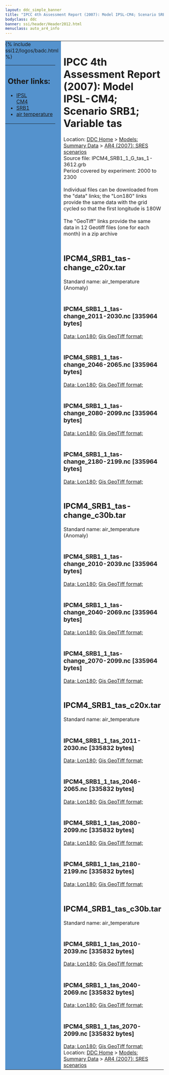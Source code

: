 ```yaml
---
layout: ddc_simple_banner
title: "IPCC 4th Assessment Report (2007): Model IPSL-CM4; Scenario SRB1; Variable tas"
bodyclass: ddc
banner: ssi/header/Header2012.html
menuclass: auto_ar4_info
---
```



<table width="100%" border="0" cellspacing="0" cellpadding="0" style="border-collapse: collapse;">
<tr style="margin:0;padding:0;border:0;">
<td style="margin:0;padding:0;border:0;height:1pt;width:150pt;background:#5492CD;" valign="top" >

<div id="lh-col2" class="auto_ar4_info">
<table class="menumain" bgcolor="#5492CD" cellspacing="0" width="100%" border="0">
<tr><td>
<h2> Other links:</h2>
<ul>
<li><a href="/auto/ar4/model-IPSL-CM4.html">IPSL<br/>CM4</a></li>
<li><a href="/auto/ar4/scenario-SRB1.html">SRB1</a></li>
<li><a href="/auto/ar4/var-air_temperature.html">air temperature</a></li>
</ul>
</td></tr>
{% include ssi12/logos/badc.html %}
</table>
</div>
</td>
<td><h1>IPCC 4th Assessment Report (2007): Model IPSL-CM4; Scenario SRB1; Variable tas</h1>

<!-- Breadcrumb1 -->
<div id="breadcrumb1" align="left">
Location: <a href="/index.html">DDC Home</a> > <a href="/sim/gcm_clim/">Models: Summary Data</a>
> <a href="/sim/gcm_clim/SRES_AR4/index.html">AR4 (2007): SRES scenarios</a>
</div>
<!-- End of Breadcrumb1 -->Source file: IPCM4_SRB1_1_G_tas_1-3612.grb
<br/>
Period covered by experiment: 2000 to 2300<br/>
<br/>Individual files can be downloaded from the "data" links; the "Lon180" links provide the same data
         with the grid cycled so that the first longitude is 180W<br/>
<br/>The "GeoTiff" links provide the same data in 12 Geotiff files (one for each month)
          in a zip archive<br/>
<br/><h2>IPCM4_SRB1_tas-change_c20x.tar</h2>
Standard name: air_temperature (Anomaly)<br>
<br/><h3>IPCM4_SRB1_1_tas-change_2011-2030.nc [335964 bytes]</h3>
<a href="http://apps.ipcc-data.org/cgi-bin/downl/ar4_nc/tas/IPCM4_SRB1_1_tas-change_2011-2030.nc">Data; </a><a href="http://apps.ipcc-data.org/cgi-bin/downl/ar4_nc/tas/IPCM4_SRB1_1_tas-change_2011-2030.cyto180.nc"> Lon180</a>; <a href="/cgi-bin/downl/ar4_tif/tas/IPCM4_SRB1_1_tas-change_2011-2030.zip">Gis GeoTiff format; </a><br/>
<br/><h3>IPCM4_SRB1_1_tas-change_2046-2065.nc [335964 bytes]</h3>
<a href="http://apps.ipcc-data.org/cgi-bin/downl/ar4_nc/tas/IPCM4_SRB1_1_tas-change_2046-2065.nc">Data; </a><a href="http://apps.ipcc-data.org/cgi-bin/downl/ar4_nc/tas/IPCM4_SRB1_1_tas-change_2046-2065.cyto180.nc"> Lon180</a>; <a href="/cgi-bin/downl/ar4_tif/tas/IPCM4_SRB1_1_tas-change_2046-2065.zip">Gis GeoTiff format; </a><br/>
<br/><h3>IPCM4_SRB1_1_tas-change_2080-2099.nc [335964 bytes]</h3>
<a href="http://apps.ipcc-data.org/cgi-bin/downl/ar4_nc/tas/IPCM4_SRB1_1_tas-change_2080-2099.nc">Data; </a><a href="http://apps.ipcc-data.org/cgi-bin/downl/ar4_nc/tas/IPCM4_SRB1_1_tas-change_2080-2099.cyto180.nc"> Lon180</a>; <a href="/cgi-bin/downl/ar4_tif/tas/IPCM4_SRB1_1_tas-change_2080-2099.zip">Gis GeoTiff format; </a><br/>
<br/><h3>IPCM4_SRB1_1_tas-change_2180-2199.nc [335964 bytes]</h3>
<a href="http://apps.ipcc-data.org/cgi-bin/downl/ar4_nc/tas/IPCM4_SRB1_1_tas-change_2180-2199.nc">Data; </a><a href="http://apps.ipcc-data.org/cgi-bin/downl/ar4_nc/tas/IPCM4_SRB1_1_tas-change_2180-2199.cyto180.nc"> Lon180</a>; <a href="/cgi-bin/downl/ar4_tif/tas/IPCM4_SRB1_1_tas-change_2180-2199.zip">Gis GeoTiff format; </a><br/>
<br/><h2>IPCM4_SRB1_tas-change_c30b.tar</h2>
Standard name: air_temperature (Anomaly)<br>
<br/><h3>IPCM4_SRB1_1_tas-change_2010-2039.nc [335964 bytes]</h3>
<a href="http://apps.ipcc-data.org/cgi-bin/downl/ar4_nc/tas/IPCM4_SRB1_1_tas-change_2010-2039.nc">Data; </a><a href="http://apps.ipcc-data.org/cgi-bin/downl/ar4_nc/tas/IPCM4_SRB1_1_tas-change_2010-2039.cyto180.nc"> Lon180</a>; <a href="/cgi-bin/downl/ar4_tif/tas/IPCM4_SRB1_1_tas-change_2010-2039.zip">Gis GeoTiff format; </a><br/>
<br/><h3>IPCM4_SRB1_1_tas-change_2040-2069.nc [335964 bytes]</h3>
<a href="http://apps.ipcc-data.org/cgi-bin/downl/ar4_nc/tas/IPCM4_SRB1_1_tas-change_2040-2069.nc">Data; </a><a href="http://apps.ipcc-data.org/cgi-bin/downl/ar4_nc/tas/IPCM4_SRB1_1_tas-change_2040-2069.cyto180.nc"> Lon180</a>; <a href="/cgi-bin/downl/ar4_tif/tas/IPCM4_SRB1_1_tas-change_2040-2069.zip">Gis GeoTiff format; </a><br/>
<br/><h3>IPCM4_SRB1_1_tas-change_2070-2099.nc [335964 bytes]</h3>
<a href="http://apps.ipcc-data.org/cgi-bin/downl/ar4_nc/tas/IPCM4_SRB1_1_tas-change_2070-2099.nc">Data; </a><a href="http://apps.ipcc-data.org/cgi-bin/downl/ar4_nc/tas/IPCM4_SRB1_1_tas-change_2070-2099.cyto180.nc"> Lon180</a>; <a href="/cgi-bin/downl/ar4_tif/tas/IPCM4_SRB1_1_tas-change_2070-2099.zip">Gis GeoTiff format; </a><br/>
<br/><h2>IPCM4_SRB1_tas_c20x.tar</h2>
Standard name: air_temperature<br>
<br/><h3>IPCM4_SRB1_1_tas_2011-2030.nc [335832 bytes]</h3>
<a href="http://apps.ipcc-data.org/cgi-bin/downl/ar4_nc/tas/IPCM4_SRB1_1_tas_2011-2030.nc">Data; </a><a href="http://apps.ipcc-data.org/cgi-bin/downl/ar4_nc/tas/IPCM4_SRB1_1_tas_2011-2030.cyto180.nc"> Lon180</a>; <a href="/cgi-bin/downl/ar4_tif/tas/IPCM4_SRB1_1_tas_2011-2030.zip">Gis GeoTiff format; </a><br/>
<br/><h3>IPCM4_SRB1_1_tas_2046-2065.nc [335832 bytes]</h3>
<a href="http://apps.ipcc-data.org/cgi-bin/downl/ar4_nc/tas/IPCM4_SRB1_1_tas_2046-2065.nc">Data; </a><a href="http://apps.ipcc-data.org/cgi-bin/downl/ar4_nc/tas/IPCM4_SRB1_1_tas_2046-2065.cyto180.nc"> Lon180</a>; <a href="/cgi-bin/downl/ar4_tif/tas/IPCM4_SRB1_1_tas_2046-2065.zip">Gis GeoTiff format; </a><br/>
<br/><h3>IPCM4_SRB1_1_tas_2080-2099.nc [335832 bytes]</h3>
<a href="http://apps.ipcc-data.org/cgi-bin/downl/ar4_nc/tas/IPCM4_SRB1_1_tas_2080-2099.nc">Data; </a><a href="http://apps.ipcc-data.org/cgi-bin/downl/ar4_nc/tas/IPCM4_SRB1_1_tas_2080-2099.cyto180.nc"> Lon180</a>; <a href="/cgi-bin/downl/ar4_tif/tas/IPCM4_SRB1_1_tas_2080-2099.zip">Gis GeoTiff format; </a><br/>
<br/><h3>IPCM4_SRB1_1_tas_2180-2199.nc [335832 bytes]</h3>
<a href="http://apps.ipcc-data.org/cgi-bin/downl/ar4_nc/tas/IPCM4_SRB1_1_tas_2180-2199.nc">Data; </a><a href="http://apps.ipcc-data.org/cgi-bin/downl/ar4_nc/tas/IPCM4_SRB1_1_tas_2180-2199.cyto180.nc"> Lon180</a>; <a href="/cgi-bin/downl/ar4_tif/tas/IPCM4_SRB1_1_tas_2180-2199.zip">Gis GeoTiff format; </a><br/>
<br/><h2>IPCM4_SRB1_tas_c30b.tar</h2>
Standard name: air_temperature<br>
<br/><h3>IPCM4_SRB1_1_tas_2010-2039.nc [335832 bytes]</h3>
<a href="http://apps.ipcc-data.org/cgi-bin/downl/ar4_nc/tas/IPCM4_SRB1_1_tas_2010-2039.nc">Data; </a><a href="http://apps.ipcc-data.org/cgi-bin/downl/ar4_nc/tas/IPCM4_SRB1_1_tas_2010-2039.cyto180.nc"> Lon180</a>; <a href="/cgi-bin/downl/ar4_tif/tas/IPCM4_SRB1_1_tas_2010-2039.zip">Gis GeoTiff format; </a><br/>
<br/><h3>IPCM4_SRB1_1_tas_2040-2069.nc [335832 bytes]</h3>
<a href="http://apps.ipcc-data.org/cgi-bin/downl/ar4_nc/tas/IPCM4_SRB1_1_tas_2040-2069.nc">Data; </a><a href="http://apps.ipcc-data.org/cgi-bin/downl/ar4_nc/tas/IPCM4_SRB1_1_tas_2040-2069.cyto180.nc"> Lon180</a>; <a href="/cgi-bin/downl/ar4_tif/tas/IPCM4_SRB1_1_tas_2040-2069.zip">Gis GeoTiff format; </a><br/>
<br/><h3>IPCM4_SRB1_1_tas_2070-2099.nc [335832 bytes]</h3>
<a href="http://apps.ipcc-data.org/cgi-bin/downl/ar4_nc/tas/IPCM4_SRB1_1_tas_2070-2099.nc">Data; </a><a href="http://apps.ipcc-data.org/cgi-bin/downl/ar4_nc/tas/IPCM4_SRB1_1_tas_2070-2099.cyto180.nc"> Lon180</a>; <a href="/cgi-bin/downl/ar4_tif/tas/IPCM4_SRB1_1_tas_2070-2099.zip">Gis GeoTiff format; </a><br/>
<!-- Breadcrumb2 -->
<div id="breadcrumb2" align="left">
Location: <a href="/index.html">DDC Home</a> > <a href="/sim/gcm_clim/">Models: Summary Data</a>
> <a href="/sim/gcm_clim/SRES_AR4/index.html">AR4 (2007): SRES scenarios</a>
</div>
<!-- End of Breadcrumb2 --></td></tr></table>
